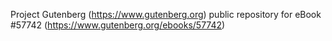 Project Gutenberg (https://www.gutenberg.org) public repository for
eBook #57742 (https://www.gutenberg.org/ebooks/57742)
